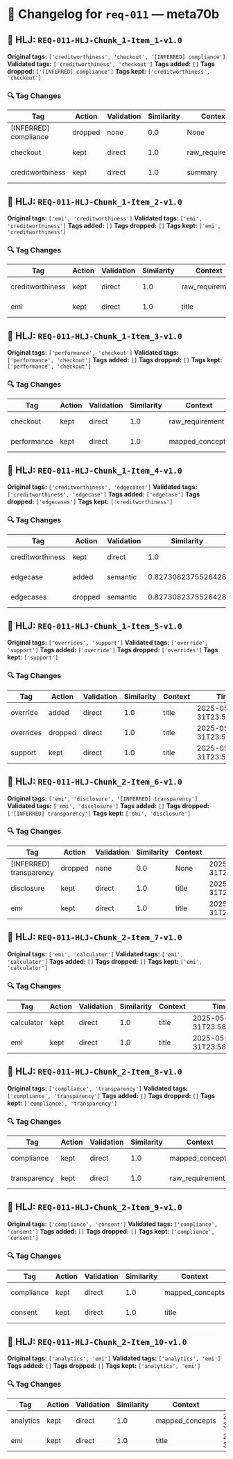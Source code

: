 # 📝 Changelog for `req-011` — **meta70b**

## 🔹 HLJ: `REQ-011-HLJ-Chunk_1-Item_1-v1.0`

**Original tags:** `['creditworthiness', 'checkout', '[INFERRED] compliance']`
**Validated tags:** `['creditworthiness', 'checkout']`
**Tags added:** `[]`
**Tags dropped:** `['[INFERRED] compliance']`
**Tags kept:** `['creditworthiness', 'checkout']`

### 🔍 Tag Changes
| Tag | Action   | Validation | Similarity | Context | Timestamp |
|-----|----------|------------|------------|---------|-----------|
| [INFERRED] compliance | dropped | none | 0.0 | None | 2025-05-31T23:58:15.567281Z |
| checkout | kept | direct | 1.0 | raw_requirement | 2025-05-31T23:58:15.407879Z |
| creditworthiness | kept | direct | 1.0 | summary | 2025-05-31T23:58:15.318805Z |

## 🔹 HLJ: `REQ-011-HLJ-Chunk_1-Item_2-v1.0`

**Original tags:** `['emi', 'creditworthiness']`
**Validated tags:** `['emi', 'creditworthiness']`
**Tags added:** `[]`
**Tags dropped:** `[]`
**Tags kept:** `['emi', 'creditworthiness']`

### 🔍 Tag Changes
| Tag | Action   | Validation | Similarity | Context | Timestamp |
|-----|----------|------------|------------|---------|-----------|
| creditworthiness | kept | direct | 1.0 | raw_requirement | 2025-05-31T23:58:15.661194Z |
| emi | kept | direct | 1.0 | title | 2025-05-31T23:58:15.571944Z |

## 🔹 HLJ: `REQ-011-HLJ-Chunk_1-Item_3-v1.0`

**Original tags:** `['performance', 'checkout']`
**Validated tags:** `['performance', 'checkout']`
**Tags added:** `[]`
**Tags dropped:** `[]`
**Tags kept:** `['performance', 'checkout']`

### 🔍 Tag Changes
| Tag | Action   | Validation | Similarity | Context | Timestamp |
|-----|----------|------------|------------|---------|-----------|
| checkout | kept | direct | 1.0 | raw_requirement | 2025-05-31T23:58:15.759279Z |
| performance | kept | direct | 1.0 | mapped_concepts | 2025-05-31T23:58:15.673089Z |

## 🔹 HLJ: `REQ-011-HLJ-Chunk_1-Item_4-v1.0`

**Original tags:** `['creditworthiness', 'edgecases']`
**Validated tags:** `['creditworthiness', 'edgecase']`
**Tags added:** `['edgecase']`
**Tags dropped:** `['edgecases']`
**Tags kept:** `['creditworthiness']`

### 🔍 Tag Changes
| Tag | Action   | Validation | Similarity | Context | Timestamp |
|-----|----------|------------|------------|---------|-----------|
| creditworthiness | kept | direct | 1.0 | mapped_concepts | 2025-05-31T23:58:15.771462Z |
| edgecase | added | semantic | 0.8273082375526428 | source_fragment | 2025-05-31T23:58:15.904933Z |
| edgecases | dropped | semantic | 0.8273082375526428 | source_fragment | 2025-05-31T23:58:15.904933Z |

## 🔹 HLJ: `REQ-011-HLJ-Chunk_1-Item_5-v1.0`

**Original tags:** `['overrides', 'support']`
**Validated tags:** `['override', 'support']`
**Tags added:** `['override']`
**Tags dropped:** `['overrides']`
**Tags kept:** `['support']`

### 🔍 Tag Changes
| Tag | Action   | Validation | Similarity | Context | Timestamp |
|-----|----------|------------|------------|---------|-----------|
| override | added | direct | 1.0 | title | 2025-05-31T23:58:15.908913Z |
| overrides | dropped | direct | 1.0 | title | 2025-05-31T23:58:15.908913Z |
| support | kept | direct | 1.0 | title | 2025-05-31T23:58:15.912434Z |

## 🔹 HLJ: `REQ-011-HLJ-Chunk_2-Item_6-v1.0`

**Original tags:** `['emi', 'disclosure', '[INFERRED] transparency']`
**Validated tags:** `['emi', 'disclosure']`
**Tags added:** `[]`
**Tags dropped:** `['[INFERRED] transparency']`
**Tags kept:** `['emi', 'disclosure']`

### 🔍 Tag Changes
| Tag | Action   | Validation | Similarity | Context | Timestamp |
|-----|----------|------------|------------|---------|-----------|
| [INFERRED] transparency | dropped | none | 0.0 | None | 2025-05-31T23:58:16.076360Z |
| disclosure | kept | direct | 1.0 | title | 2025-05-31T23:58:15.919317Z |
| emi | kept | direct | 1.0 | title | 2025-05-31T23:58:15.916025Z |

## 🔹 HLJ: `REQ-011-HLJ-Chunk_2-Item_7-v1.0`

**Original tags:** `['emi', 'calculator']`
**Validated tags:** `['emi', 'calculator']`
**Tags added:** `[]`
**Tags dropped:** `[]`
**Tags kept:** `['emi', 'calculator']`

### 🔍 Tag Changes
| Tag | Action   | Validation | Similarity | Context | Timestamp |
|-----|----------|------------|------------|---------|-----------|
| calculator | kept | direct | 1.0 | title | 2025-05-31T23:58:16.083103Z |
| emi | kept | direct | 1.0 | title | 2025-05-31T23:58:16.080016Z |

## 🔹 HLJ: `REQ-011-HLJ-Chunk_2-Item_8-v1.0`

**Original tags:** `['compliance', 'transparency']`
**Validated tags:** `['compliance', 'transparency']`
**Tags added:** `[]`
**Tags dropped:** `[]`
**Tags kept:** `['compliance', 'transparency']`

### 🔍 Tag Changes
| Tag | Action   | Validation | Similarity | Context | Timestamp |
|-----|----------|------------|------------|---------|-----------|
| compliance | kept | direct | 1.0 | mapped_concepts | 2025-05-31T23:58:16.095653Z |
| transparency | kept | direct | 1.0 | raw_requirement | 2025-05-31T23:58:16.182009Z |

## 🔹 HLJ: `REQ-011-HLJ-Chunk_2-Item_9-v1.0`

**Original tags:** `['compliance', 'consent']`
**Validated tags:** `['compliance', 'consent']`
**Tags added:** `[]`
**Tags dropped:** `[]`
**Tags kept:** `['compliance', 'consent']`

### 🔍 Tag Changes
| Tag | Action   | Validation | Similarity | Context | Timestamp |
|-----|----------|------------|------------|---------|-----------|
| compliance | kept | direct | 1.0 | mapped_concepts | 2025-05-31T23:58:16.193433Z |
| consent | kept | direct | 1.0 | title | 2025-05-31T23:58:16.196448Z |

## 🔹 HLJ: `REQ-011-HLJ-Chunk_2-Item_10-v1.0`

**Original tags:** `['analytics', 'emi']`
**Validated tags:** `['analytics', 'emi']`
**Tags added:** `[]`
**Tags dropped:** `[]`
**Tags kept:** `['analytics', 'emi']`

### 🔍 Tag Changes
| Tag | Action   | Validation | Similarity | Context | Timestamp |
|-----|----------|------------|------------|---------|-----------|
| analytics | kept | direct | 1.0 | mapped_concepts | 2025-05-31T23:58:16.207750Z |
| emi | kept | direct | 1.0 | title | 2025-05-31T23:58:16.210297Z |
